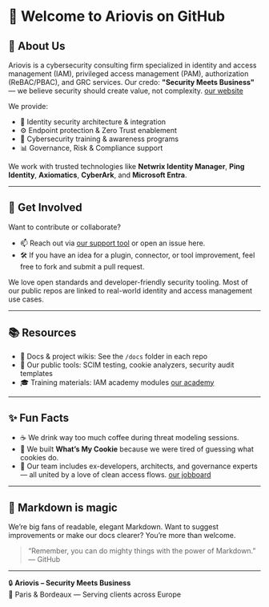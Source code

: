 # 👋 Welcome to Ariovis on GitHub

## 🚀 About Us

Ariovis is a cybersecurity consulting firm specialized in identity and access management (IAM), privileged access management (PAM), authorization (ReBAC/PBAC), and GRC services. Our credo: **"Security Meets Business"** — we believe security should create value, not complexity. [our website](https://ariovis.fr)

We provide:
- 🔐 Identity security architecture & integration
- ⚙️ Endpoint protection & Zero Trust enablement
- 🧠 Cybersecurity training & awareness programs
- 📊 Governance, Risk & Compliance support

We work with trusted technologies like **Netwrix Identity Manager**, **Ping Identity**, **Axiomatics**, **CyberArk**, and **Microsoft Entra**.

---

## 🌱 Get Involved

Want to contribute or collaborate?
- 📫 Reach out via [our support tool](https://extranet.ariovis.fr) or open an issue here.
- 🛠️ If you have an idea for a plugin, connector, or tool improvement, feel free to fork and submit a pull request.

We love open standards and developer-friendly security tooling. Most of our public repos are linked to real-world identity and access management use cases.

---

## 📚 Resources

- 📄 Docs & project wikis: See the `/docs` folder in each repo
- 🧰 Our public tools: SCIM testing, cookie analyzers, security audit templates
- 🎓 Training materials: IAM academy modules [our academy](https://extranet.ariovis.fr)

---

## ✨ Fun Facts

- ☕ We drink way too much coffee during threat modeling sessions.
- 🍪 We built **What’s My Cookie** because we were tired of guessing what cookies do.
- 🎯 Our team includes ex-developers, architects, and governance experts — all united by a love of clean access flows.
[our jobboard](https://jobs.ariovis.fr)

---

## 🧙 Markdown is magic

We’re big fans of readable, elegant Markdown. Want to suggest improvements or make our docs clearer? You’re more than welcome.

> “Remember, you can do mighty things with the power of Markdown.”  
> — GitHub

---

🔒 **Ariovis – Security Meets Business**  
📍 Paris & Bordeaux — Serving clients across Europe
